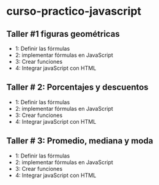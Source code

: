 # curso-practico-javascript

## Taller #1 figuras geométricas

- 1: Definir las fórmulas
- 2: implementar fórmulas en JavaScript
- 3: Crear funciones
- 4: Integrar javaScript con HTML 

## Taller # 2: Porcentajes y descuentos

- 1: Definir las fórmulas
- 2: implementar fórmulas en JavaScript
- 3: Crear funciones
- 4: Integrar javaScript con HTML 

## Taller # 3: Promedio, mediana y moda

- 1: Definir las fórmulas
- 2: implementar fórmulas en JavaScript
- 3: Crear funciones
- 4: Integrar javaScript con HTML 